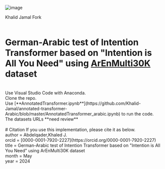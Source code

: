 ![image](https://user-images.githubusercontent.com/35882/166251887-9da909a9-660b-45a9-ae72-0aae89fb38d4.png)



Khalid Jamal Fork<br>
<br>
# German-Arabic test of Intention Transformer based on "Intention is All You Need" using [ArEnMulti30K](https://sites.google.com/view/arenmulti30k) dataset
<br>
Use Visual Studio Code with Anaconda. <br>
Clone the repo. <br>
Use [**AnnotatedTransformer.ipynb**](https://github.com/Khalid-Jamal/annotated-transformer-Arabic/blob/master/AnnotatedTransformer_arabic.ipynb) to run the code. The datasets URLs **need review**  <br>
<br>
# Citation
If you use this implementation, please cite it as below.<br>
author = Abdelqader,Khaled J.<br>
orcid  = [0000-0001-7920-2227](https://orcid.org/0000-0001-7920-2227)<br>
title  = German-Arabic test of Intention Transformer based on "Intention is All You Need" using ArEnMulti30K dataset<br>
month  = May<br>
year   = 2024
